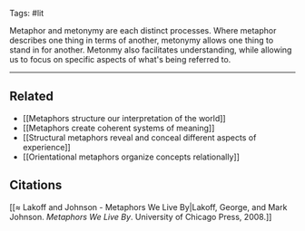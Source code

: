 Tags: #lit 

Metaphor and metonymy are each distinct processes. Where metaphor describes one thing in terms of another, metonymy allows one thing to stand in for another. Metonmy also facilitates understanding, while allowing us to focus on specific aspects of what's being referred to. 

---
## Related
- [[Metaphors structure our interpretation of the world]]
- [[Metaphors create coherent systems of meaning]]
- [[Structural metaphors reveal and conceal different aspects of experience]]
- [[Orientational metaphors organize concepts relationally]]

## Citations
[[≈ Lakoff and Johnson - Metaphors We Live By|Lakoff, George, and Mark Johnson. *Metaphors We Live By*. University of Chicago Press, 2008.]]